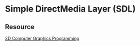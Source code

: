 # Simple DirectMedia Layer (SDL)
## Resource
[3D Computer Graphics Programming](https://pikuma.com/courses/learn-3d-computer-graphics-programming)
